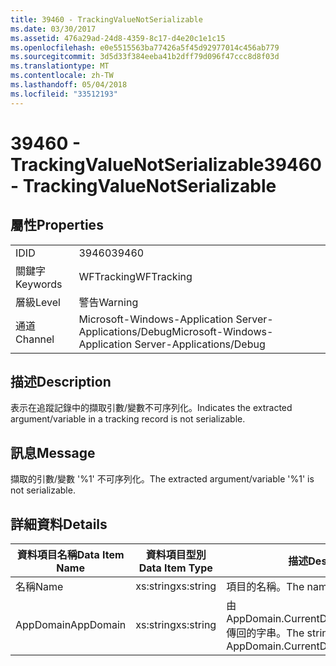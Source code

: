 ```yaml
---
title: 39460 - TrackingValueNotSerializable
ms.date: 03/30/2017
ms.assetid: 476a29ad-24d8-4359-8c17-d4e20c1e1c15
ms.openlocfilehash: e0e5515563ba77426a5f45d92977014c456ab779
ms.sourcegitcommit: 3d5d33f384eeba41b2dff79d096f47ccc8d8f03d
ms.translationtype: MT
ms.contentlocale: zh-TW
ms.lasthandoff: 05/04/2018
ms.locfileid: "33512193"
---
```

# <a name="39460---trackingvaluenotserializable"></a><span data-ttu-id="83049-102">39460 - TrackingValueNotSerializable</span><span class="sxs-lookup"><span data-stu-id="83049-102">39460 - TrackingValueNotSerializable</span></span>
## <a name="properties"></a><span data-ttu-id="83049-103">屬性</span><span class="sxs-lookup"><span data-stu-id="83049-103">Properties</span></span>  
  
|||  
|-|-|  
|<span data-ttu-id="83049-104">ID</span><span class="sxs-lookup"><span data-stu-id="83049-104">ID</span></span>|<span data-ttu-id="83049-105">39460</span><span class="sxs-lookup"><span data-stu-id="83049-105">39460</span></span>|  
|<span data-ttu-id="83049-106">關鍵字</span><span class="sxs-lookup"><span data-stu-id="83049-106">Keywords</span></span>|<span data-ttu-id="83049-107">WFTracking</span><span class="sxs-lookup"><span data-stu-id="83049-107">WFTracking</span></span>|  
|<span data-ttu-id="83049-108">層級</span><span class="sxs-lookup"><span data-stu-id="83049-108">Level</span></span>|<span data-ttu-id="83049-109">警告</span><span class="sxs-lookup"><span data-stu-id="83049-109">Warning</span></span>|  
|<span data-ttu-id="83049-110">通道</span><span class="sxs-lookup"><span data-stu-id="83049-110">Channel</span></span>|<span data-ttu-id="83049-111">Microsoft-Windows-Application Server-Applications/Debug</span><span class="sxs-lookup"><span data-stu-id="83049-111">Microsoft-Windows-Application Server-Applications/Debug</span></span>|  
  
## <a name="description"></a><span data-ttu-id="83049-112">描述</span><span class="sxs-lookup"><span data-stu-id="83049-112">Description</span></span>  
 <span data-ttu-id="83049-113">表示在追蹤記錄中的擷取引數/變數不可序列化。</span><span class="sxs-lookup"><span data-stu-id="83049-113">Indicates the extracted argument/variable in a tracking record is not serializable.</span></span>  
  
## <a name="message"></a><span data-ttu-id="83049-114">訊息</span><span class="sxs-lookup"><span data-stu-id="83049-114">Message</span></span>  
 <span data-ttu-id="83049-115">擷取的引數/變數 '%1' 不可序列化。</span><span class="sxs-lookup"><span data-stu-id="83049-115">The extracted argument/variable '%1' is not serializable.</span></span>  
  
## <a name="details"></a><span data-ttu-id="83049-116">詳細資料</span><span class="sxs-lookup"><span data-stu-id="83049-116">Details</span></span>  
  
|<span data-ttu-id="83049-117">資料項目名稱</span><span class="sxs-lookup"><span data-stu-id="83049-117">Data Item Name</span></span>|<span data-ttu-id="83049-118">資料項目型別</span><span class="sxs-lookup"><span data-stu-id="83049-118">Data Item Type</span></span>|<span data-ttu-id="83049-119">描述</span><span class="sxs-lookup"><span data-stu-id="83049-119">Description</span></span>|  
|--------------------|--------------------|-----------------|  
|<span data-ttu-id="83049-120">名稱</span><span class="sxs-lookup"><span data-stu-id="83049-120">Name</span></span>|<span data-ttu-id="83049-121">xs:string</span><span class="sxs-lookup"><span data-stu-id="83049-121">xs:string</span></span>|<span data-ttu-id="83049-122">項目的名稱。</span><span class="sxs-lookup"><span data-stu-id="83049-122">The name of the item.</span></span>|  
|<span data-ttu-id="83049-123">AppDomain</span><span class="sxs-lookup"><span data-stu-id="83049-123">AppDomain</span></span>|<span data-ttu-id="83049-124">xs:string</span><span class="sxs-lookup"><span data-stu-id="83049-124">xs:string</span></span>|<span data-ttu-id="83049-125">由 AppDomain.CurrentDomain.FriendlyName 傳回的字串。</span><span class="sxs-lookup"><span data-stu-id="83049-125">The string returned by AppDomain.CurrentDomain.FriendlyName.</span></span>|
